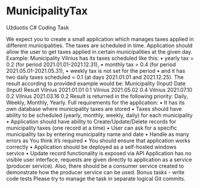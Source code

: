 # MunicipalityTax
Užduotis
C# Coding Task

We expect you to create a small application which manages taxes applied in different municipalities. The taxes
are scheduled in time. Application should allow the user to get taxes applied in certain municipalities at the
given day.
Example: Municipality Vilnius has its taxes scheduled like this:
• yearly tax = 0.2 (for period 2021.01.01-2021.12.31),
• monthly tax = 0.4 (for period 2021.05.01-2021.05.31),
• weekly tax is not set for the period
• and it has two daily taxes scheduled = 0.1 (at days 2021.01.01 and 2021.12.25).
The result according to provided example would be:
Municipality (Input) Date (Input) Result
Vilnius 2021.01.01 0.1
Vilnius 2021.05.02 0.4
Vilnius 2021.07.10 0.2
Vilnius 2021.03.16 0.2
Result is returned in the following priority: Daily, Weekly, Monthly, Yearly.
Full requirements for the application:
• It has its own database where municipality taxes are stored
• Taxes should have ability to be scheduled (yearly, monthly, weekly, daily) for each municipality
• Application should have ability to Create/Update/Delete records for municipality taxes (one record at
a time)
• User can ask for a specific municipality tax by entering municipality name and date
• Handle as many errors as You think it’s required
• You should ensure that application works correctly
• Application should be deployed as a self-hosted windows service
• Update record functionality is exposed via API
Application has no visible user interface, requests are given directly to application as a service (producer service).
Also, there should be a consumer service created to demonstrate how the producer service can be used.
Bonus tasks - write code tests
Please try to manage the task in separate logical Git commits.